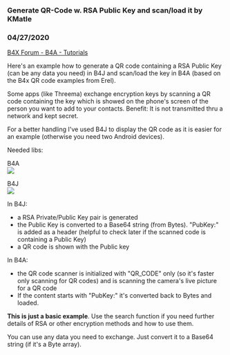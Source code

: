 ### Generate QR-Code w. RSA Public Key and scan/load it by KMatle
### 04/27/2020
[B4X Forum - B4A - Tutorials](https://www.b4x.com/android/forum/threads/116926/)

Here's an example how to generate a QR code containing a RSA Public Key (can be any data you need) in B4J and scan/load the key in B4A (based on the B4x QR code examples from Erel).  
  
Some apps (like Threema) exchange encryption keys by scanning a QR code containing the key which is showed on the phone's screen of the person you want to add to your contacts. Benefit: It is not transmitted thru a network and kept secret.   
  
For a better handling I've used B4J to display the QR code as it is easier for an example (otherwise you need two Android devices).  
  
Needed libs:  
  
B4A  
![](https://www.b4x.com/android/forum/attachments/92711)  
  
B4J  
![](https://www.b4x.com/android/forum/attachments/92712)  
   
  
In B4J:  
  
- a RSA Private/Public Key pair is generated  
- the Public Key is converted to a Base64 string (from Bytes). "PubKey:" is added as a header (helpful to check later if the scanned code is containing a Public Key)  
- a QR code is shown with the Public key  
  
In B4A:  
  
- the QR code scanner is initialized with "QR\_CODE" only (so it's faster only scanning for QR codes) and is scanning the camera's live picture for a QR code  
- If the content starts with "PubKey:" it's converted back to Bytes and loaded.  
  
**This is just a basic example**. Use the search function if you need further details of RSA or other encryption methods and how to use them.  
  
You can use any data you need to exchange. Just convert it to a Base64 string (if it's a Byte array).